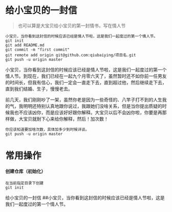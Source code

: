 


# 给小宝贝的一封信

>也可以算是大宝贝给小宝贝的第一封情书，写在情人节

	小宝贝，当你看到这封信的时候应该已经是情人节啦，这是我们一起度过的第一个情人节。
	git init
	git add README.md
	git commit -m "first commit"
	git remote add origin git@github.com:qiubaiying/项目名.git
	git push -u origin master

小宝贝，当你看到这封信的时候应该已经是情人节啦，这是我们一起度过的第一个情人节。到现在，我们已经在一起九个月零六天了，虽然暂时还不如你前一任男友的时间长，但我有信心，我们一定会一直走下去，直到超过他，然后继续走下去，直到我们结婚、生子，慢慢老去。

前几天，我们刚刚吵了一架，虽然你老是因为一些奇怪的、八竿子打不到的人生我的气，我明明还特别认真地跟你说过，我跟她们没啥关系，但是当你提出质疑的时候我也不应该凶你，而是应该好好跟你解释。大宝贝以后不会凶你啦，你要是再那样做，大宝贝就耐下心来给你解释，然后！加次数！

	你应该知道要加啥次数，具体加多少到时候详谈。
	git push -u origin master


# 常用操作

#### 创建仓库（初始化）
	在当前指定目录下创建
	git init
	

给小宝贝的一封信
##小宝贝，当你看到这封信的时候应该已经是情人节啦，这是我们一起度过的第一个情人节。
